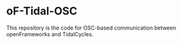 # oF-Tidal-OSC
This repository is the code for OSC-based communication between openFrameworks and TidalCycles.
